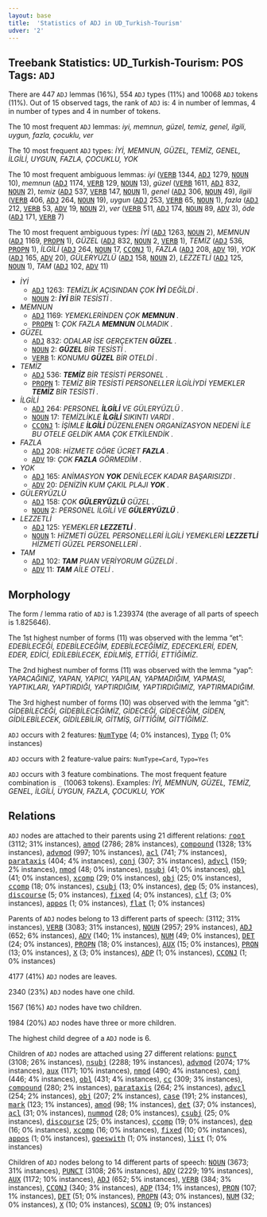 ```yaml
---
layout: base
title:  'Statistics of ADJ in UD_Turkish-Tourism'
udver: '2'
---
```


## Treebank Statistics: UD_Turkish-Tourism: POS Tags: `ADJ`

There are 447 `ADJ` lemmas (16%), 554 `ADJ` types (11%) and 10068 `ADJ` tokens (11%).
Out of 15 observed tags, the rank of `ADJ` is: 4 in number of lemmas, 4 in number of types and 4 in number of tokens.

The 10 most frequent `ADJ` lemmas: <em>iyi, memnun, güzel, temiz, genel, ilgili, uygun, fazla, çocuklu, ver</em>

The 10 most frequent `ADJ` types:  <em>İYİ, MEMNUN, GÜZEL, TEMİZ, GENEL, İLGİLİ, UYGUN, FAZLA, ÇOCUKLU, YOK</em>

The 10 most frequent ambiguous lemmas: <em>iyi</em> (<tt><a href="tr_tourism-pos-VERB.html">VERB</a></tt> 1344, <tt><a href="tr_tourism-pos-ADJ.html">ADJ</a></tt> 1279, <tt><a href="tr_tourism-pos-NOUN.html">NOUN</a></tt> 10), <em>memnun</em> (<tt><a href="tr_tourism-pos-ADJ.html">ADJ</a></tt> 1174, <tt><a href="tr_tourism-pos-VERB.html">VERB</a></tt> 129, <tt><a href="tr_tourism-pos-NOUN.html">NOUN</a></tt> 13), <em>güzel</em> (<tt><a href="tr_tourism-pos-VERB.html">VERB</a></tt> 1611, <tt><a href="tr_tourism-pos-ADJ.html">ADJ</a></tt> 832, <tt><a href="tr_tourism-pos-NOUN.html">NOUN</a></tt> 2), <em>temiz</em> (<tt><a href="tr_tourism-pos-ADJ.html">ADJ</a></tt> 537, <tt><a href="tr_tourism-pos-VERB.html">VERB</a></tt> 147, <tt><a href="tr_tourism-pos-NOUN.html">NOUN</a></tt> 1), <em>genel</em> (<tt><a href="tr_tourism-pos-ADJ.html">ADJ</a></tt> 306, <tt><a href="tr_tourism-pos-NOUN.html">NOUN</a></tt> 49), <em>ilgili</em> (<tt><a href="tr_tourism-pos-VERB.html">VERB</a></tt> 406, <tt><a href="tr_tourism-pos-ADJ.html">ADJ</a></tt> 264, <tt><a href="tr_tourism-pos-NOUN.html">NOUN</a></tt> 19), <em>uygun</em> (<tt><a href="tr_tourism-pos-ADJ.html">ADJ</a></tt> 253, <tt><a href="tr_tourism-pos-VERB.html">VERB</a></tt> 65, <tt><a href="tr_tourism-pos-NOUN.html">NOUN</a></tt> 1), <em>fazla</em> (<tt><a href="tr_tourism-pos-ADJ.html">ADJ</a></tt> 212, <tt><a href="tr_tourism-pos-VERB.html">VERB</a></tt> 53, <tt><a href="tr_tourism-pos-ADV.html">ADV</a></tt> 19, <tt><a href="tr_tourism-pos-NOUN.html">NOUN</a></tt> 2), <em>ver</em> (<tt><a href="tr_tourism-pos-VERB.html">VERB</a></tt> 511, <tt><a href="tr_tourism-pos-ADJ.html">ADJ</a></tt> 174, <tt><a href="tr_tourism-pos-NOUN.html">NOUN</a></tt> 89, <tt><a href="tr_tourism-pos-ADV.html">ADV</a></tt> 3), <em>öde</em> (<tt><a href="tr_tourism-pos-ADJ.html">ADJ</a></tt> 171, <tt><a href="tr_tourism-pos-VERB.html">VERB</a></tt> 7)

The 10 most frequent ambiguous types:  <em>İYİ</em> (<tt><a href="tr_tourism-pos-ADJ.html">ADJ</a></tt> 1263, <tt><a href="tr_tourism-pos-NOUN.html">NOUN</a></tt> 2), <em>MEMNUN</em> (<tt><a href="tr_tourism-pos-ADJ.html">ADJ</a></tt> 1169, <tt><a href="tr_tourism-pos-PROPN.html">PROPN</a></tt> 1), <em>GÜZEL</em> (<tt><a href="tr_tourism-pos-ADJ.html">ADJ</a></tt> 832, <tt><a href="tr_tourism-pos-NOUN.html">NOUN</a></tt> 2, <tt><a href="tr_tourism-pos-VERB.html">VERB</a></tt> 1), <em>TEMİZ</em> (<tt><a href="tr_tourism-pos-ADJ.html">ADJ</a></tt> 536, <tt><a href="tr_tourism-pos-PROPN.html">PROPN</a></tt> 1), <em>İLGİLİ</em> (<tt><a href="tr_tourism-pos-ADJ.html">ADJ</a></tt> 264, <tt><a href="tr_tourism-pos-NOUN.html">NOUN</a></tt> 17, <tt><a href="tr_tourism-pos-CCONJ.html">CCONJ</a></tt> 1), <em>FAZLA</em> (<tt><a href="tr_tourism-pos-ADJ.html">ADJ</a></tt> 208, <tt><a href="tr_tourism-pos-ADV.html">ADV</a></tt> 19), <em>YOK</em> (<tt><a href="tr_tourism-pos-ADJ.html">ADJ</a></tt> 165, <tt><a href="tr_tourism-pos-ADV.html">ADV</a></tt> 20), <em>GÜLERYÜZLÜ</em> (<tt><a href="tr_tourism-pos-ADJ.html">ADJ</a></tt> 158, <tt><a href="tr_tourism-pos-NOUN.html">NOUN</a></tt> 2), <em>LEZZETLİ</em> (<tt><a href="tr_tourism-pos-ADJ.html">ADJ</a></tt> 125, <tt><a href="tr_tourism-pos-NOUN.html">NOUN</a></tt> 1), <em>TAM</em> (<tt><a href="tr_tourism-pos-ADJ.html">ADJ</a></tt> 102, <tt><a href="tr_tourism-pos-ADV.html">ADV</a></tt> 11)


* <em>İYİ</em>
  * <tt><a href="tr_tourism-pos-ADJ.html">ADJ</a></tt> 1263: <em>TEMİZLİK AÇISINDAN ÇOK <b>İYİ</b> DEĞİLDİ .</em>
  * <tt><a href="tr_tourism-pos-NOUN.html">NOUN</a></tt> 2: <em><b>İYİ</b> BİR TESİSTİ .</em>
* <em>MEMNUN</em>
  * <tt><a href="tr_tourism-pos-ADJ.html">ADJ</a></tt> 1169: <em>YEMEKLERİNDEN ÇOK <b>MEMNUN</b> .</em>
  * <tt><a href="tr_tourism-pos-PROPN.html">PROPN</a></tt> 1: <em>ÇOK FAZLA <b>MEMNUN</b> OLMADIK .</em>
* <em>GÜZEL</em>
  * <tt><a href="tr_tourism-pos-ADJ.html">ADJ</a></tt> 832: <em>ODALAR İSE GERÇEKTEN <b>GÜZEL</b> .</em>
  * <tt><a href="tr_tourism-pos-NOUN.html">NOUN</a></tt> 2: <em><b>GÜZEL</b> BİR TESİSTİ .</em>
  * <tt><a href="tr_tourism-pos-VERB.html">VERB</a></tt> 1: <em>KONUMU <b>GÜZEL</b> BİR OTELDİ .</em>
* <em>TEMİZ</em>
  * <tt><a href="tr_tourism-pos-ADJ.html">ADJ</a></tt> 536: <em><b>TEMİZ</b> BİR TESİSTİ PERSONEL .</em>
  * <tt><a href="tr_tourism-pos-PROPN.html">PROPN</a></tt> 1: <em>TEMİZ BİR TESİSTİ PERSONELLER İLGİLİYDİ YEMEKLER <b>TEMİZ</b> BİR TESİSTİ .</em>
* <em>İLGİLİ</em>
  * <tt><a href="tr_tourism-pos-ADJ.html">ADJ</a></tt> 264: <em>PERSONEL <b>İLGİLİ</b> VE GÜLERYÜZLÜ .</em>
  * <tt><a href="tr_tourism-pos-NOUN.html">NOUN</a></tt> 17: <em>TEMİZLİKLE <b>İLGİLİ</b> SIKINTI VARDI .</em>
  * <tt><a href="tr_tourism-pos-CCONJ.html">CCONJ</a></tt> 1: <em>İŞİMLE <b>İLGİLİ</b> DÜZENLENEN ORGANİZASYON NEDENİ İLE BU OTELE GELDİK AMA ÇOK ETKİLENDİK .</em>
* <em>FAZLA</em>
  * <tt><a href="tr_tourism-pos-ADJ.html">ADJ</a></tt> 208: <em>HİZMETE GÖRE ÜCRET <b>FAZLA</b> .</em>
  * <tt><a href="tr_tourism-pos-ADV.html">ADV</a></tt> 19: <em>ÇOK <b>FAZLA</b> GÖRMEDİM .</em>
* <em>YOK</em>
  * <tt><a href="tr_tourism-pos-ADJ.html">ADJ</a></tt> 165: <em>ANİMASYON <b>YOK</b> DENİLECEK KADAR BAŞARISIZDI .</em>
  * <tt><a href="tr_tourism-pos-ADV.html">ADV</a></tt> 20: <em>DENİZİN KUM ÇAKIL PLAJI <b>YOK</b> .</em>
* <em>GÜLERYÜZLÜ</em>
  * <tt><a href="tr_tourism-pos-ADJ.html">ADJ</a></tt> 158: <em>ÇOK <b>GÜLERYÜZLÜ</b> GÜZEL .</em>
  * <tt><a href="tr_tourism-pos-NOUN.html">NOUN</a></tt> 2: <em>PERSONEL İLGİLİ VE <b>GÜLERYÜZLÜ</b> .</em>
* <em>LEZZETLİ</em>
  * <tt><a href="tr_tourism-pos-ADJ.html">ADJ</a></tt> 125: <em>YEMEKLER <b>LEZZETLİ</b> .</em>
  * <tt><a href="tr_tourism-pos-NOUN.html">NOUN</a></tt> 1: <em>HİZMETİ GÜZEL PERSONELLERİ İLGİLİ YEMEKLERİ <b>LEZZETLİ</b> HİZMETİ GÜZEL PERSONELLERİ .</em>
* <em>TAM</em>
  * <tt><a href="tr_tourism-pos-ADJ.html">ADJ</a></tt> 102: <em><b>TAM</b> PUAN VERİYORUM GÜZELDİ .</em>
  * <tt><a href="tr_tourism-pos-ADV.html">ADV</a></tt> 11: <em><b>TAM</b> AİLE OTELİ .</em>

## Morphology

The form / lemma ratio of `ADJ` is 1.239374 (the average of all parts of speech is 1.825646).

The 1st highest number of forms (11) was observed with the lemma “et”: <em>EDEBİLECEĞİ, EDEBİLECEĞİM, EDEBİLECEĞİMİZ, EDECEKLERİ, EDEN, EDER, EDİCİ, EDİLEBİLECEK, EDİLMİŞ, ETTİĞİ, ETTİĞİMİZ</em>.

The 2nd highest number of forms (11) was observed with the lemma “yap”: <em>YAPACAĞINIZ, YAPAN, YAPICI, YAPILAN, YAPMADIĞIM, YAPMASI, YAPTIKLARI, YAPTIRDIĞI, YAPTIRDIĞIM, YAPTIRDIĞIMIZ, YAPTIRMADIĞIM</em>.

The 3rd highest number of forms (10) was observed with the lemma “git”: <em>GİDEBİLECEĞİ, GİDEBİLECEĞİMİZ, GİDECEĞİ, GİDECEĞİM, GİDEN, GİDİLEBİLECEK, GİDİLEBİLİR, GİTMİŞ, GİTTİĞİM, GİTTİĞİMİZ</em>.

`ADJ` occurs with 2 features: <tt><a href="tr_tourism-feat-NumType.html">NumType</a></tt> (4; 0% instances), <tt><a href="tr_tourism-feat-Typo.html">Typo</a></tt> (1; 0% instances)

`ADJ` occurs with 2 feature-value pairs: `NumType=Card`, `Typo=Yes`

`ADJ` occurs with 3 feature combinations.
The most frequent feature combination is `_` (10063 tokens).
Examples: <em>İYİ, MEMNUN, GÜZEL, TEMİZ, GENEL, İLGİLİ, UYGUN, FAZLA, ÇOCUKLU, YOK</em>


## Relations

`ADJ` nodes are attached to their parents using 21 different relations: <tt><a href="tr_tourism-dep-root.html">root</a></tt> (3112; 31% instances), <tt><a href="tr_tourism-dep-amod.html">amod</a></tt> (2786; 28% instances), <tt><a href="tr_tourism-dep-compound.html">compound</a></tt> (1328; 13% instances), <tt><a href="tr_tourism-dep-advmod.html">advmod</a></tt> (997; 10% instances), <tt><a href="tr_tourism-dep-acl.html">acl</a></tt> (741; 7% instances), <tt><a href="tr_tourism-dep-parataxis.html">parataxis</a></tt> (404; 4% instances), <tt><a href="tr_tourism-dep-conj.html">conj</a></tt> (307; 3% instances), <tt><a href="tr_tourism-dep-advcl.html">advcl</a></tt> (159; 2% instances), <tt><a href="tr_tourism-dep-nmod.html">nmod</a></tt> (48; 0% instances), <tt><a href="tr_tourism-dep-nsubj.html">nsubj</a></tt> (41; 0% instances), <tt><a href="tr_tourism-dep-obl.html">obl</a></tt> (41; 0% instances), <tt><a href="tr_tourism-dep-xcomp.html">xcomp</a></tt> (29; 0% instances), <tt><a href="tr_tourism-dep-obj.html">obj</a></tt> (25; 0% instances), <tt><a href="tr_tourism-dep-ccomp.html">ccomp</a></tt> (18; 0% instances), <tt><a href="tr_tourism-dep-csubj.html">csubj</a></tt> (13; 0% instances), <tt><a href="tr_tourism-dep-dep.html">dep</a></tt> (5; 0% instances), <tt><a href="tr_tourism-dep-discourse.html">discourse</a></tt> (5; 0% instances), <tt><a href="tr_tourism-dep-fixed.html">fixed</a></tt> (4; 0% instances), <tt><a href="tr_tourism-dep-clf.html">clf</a></tt> (3; 0% instances), <tt><a href="tr_tourism-dep-appos.html">appos</a></tt> (1; 0% instances), <tt><a href="tr_tourism-dep-flat.html">flat</a></tt> (1; 0% instances)

Parents of `ADJ` nodes belong to 13 different parts of speech:  (3112; 31% instances), <tt><a href="tr_tourism-pos-VERB.html">VERB</a></tt> (3083; 31% instances), <tt><a href="tr_tourism-pos-NOUN.html">NOUN</a></tt> (2957; 29% instances), <tt><a href="tr_tourism-pos-ADJ.html">ADJ</a></tt> (652; 6% instances), <tt><a href="tr_tourism-pos-ADV.html">ADV</a></tt> (140; 1% instances), <tt><a href="tr_tourism-pos-NUM.html">NUM</a></tt> (49; 0% instances), <tt><a href="tr_tourism-pos-DET.html">DET</a></tt> (24; 0% instances), <tt><a href="tr_tourism-pos-PROPN.html">PROPN</a></tt> (18; 0% instances), <tt><a href="tr_tourism-pos-AUX.html">AUX</a></tt> (15; 0% instances), <tt><a href="tr_tourism-pos-PRON.html">PRON</a></tt> (13; 0% instances), <tt><a href="tr_tourism-pos-X.html">X</a></tt> (3; 0% instances), <tt><a href="tr_tourism-pos-ADP.html">ADP</a></tt> (1; 0% instances), <tt><a href="tr_tourism-pos-CCONJ.html">CCONJ</a></tt> (1; 0% instances)

4177 (41%) `ADJ` nodes are leaves.

2340 (23%) `ADJ` nodes have one child.

1567 (16%) `ADJ` nodes have two children.

1984 (20%) `ADJ` nodes have three or more children.

The highest child degree of a `ADJ` node is 6.

Children of `ADJ` nodes are attached using 27 different relations: <tt><a href="tr_tourism-dep-punct.html">punct</a></tt> (3108; 26% instances), <tt><a href="tr_tourism-dep-nsubj.html">nsubj</a></tt> (2288; 19% instances), <tt><a href="tr_tourism-dep-advmod.html">advmod</a></tt> (2074; 17% instances), <tt><a href="tr_tourism-dep-aux.html">aux</a></tt> (1171; 10% instances), <tt><a href="tr_tourism-dep-nmod.html">nmod</a></tt> (490; 4% instances), <tt><a href="tr_tourism-dep-conj.html">conj</a></tt> (446; 4% instances), <tt><a href="tr_tourism-dep-obl.html">obl</a></tt> (431; 4% instances), <tt><a href="tr_tourism-dep-cc.html">cc</a></tt> (309; 3% instances), <tt><a href="tr_tourism-dep-compound.html">compound</a></tt> (280; 2% instances), <tt><a href="tr_tourism-dep-parataxis.html">parataxis</a></tt> (264; 2% instances), <tt><a href="tr_tourism-dep-advcl.html">advcl</a></tt> (254; 2% instances), <tt><a href="tr_tourism-dep-obj.html">obj</a></tt> (207; 2% instances), <tt><a href="tr_tourism-dep-case.html">case</a></tt> (191; 2% instances), <tt><a href="tr_tourism-dep-mark.html">mark</a></tt> (123; 1% instances), <tt><a href="tr_tourism-dep-amod.html">amod</a></tt> (98; 1% instances), <tt><a href="tr_tourism-dep-det.html">det</a></tt> (37; 0% instances), <tt><a href="tr_tourism-dep-acl.html">acl</a></tt> (31; 0% instances), <tt><a href="tr_tourism-dep-nummod.html">nummod</a></tt> (28; 0% instances), <tt><a href="tr_tourism-dep-csubj.html">csubj</a></tt> (25; 0% instances), <tt><a href="tr_tourism-dep-discourse.html">discourse</a></tt> (25; 0% instances), <tt><a href="tr_tourism-dep-ccomp.html">ccomp</a></tt> (19; 0% instances), <tt><a href="tr_tourism-dep-dep.html">dep</a></tt> (16; 0% instances), <tt><a href="tr_tourism-dep-xcomp.html">xcomp</a></tt> (16; 0% instances), <tt><a href="tr_tourism-dep-fixed.html">fixed</a></tt> (10; 0% instances), <tt><a href="tr_tourism-dep-appos.html">appos</a></tt> (1; 0% instances), <tt><a href="tr_tourism-dep-goeswith.html">goeswith</a></tt> (1; 0% instances), <tt><a href="tr_tourism-dep-list.html">list</a></tt> (1; 0% instances)

Children of `ADJ` nodes belong to 14 different parts of speech: <tt><a href="tr_tourism-pos-NOUN.html">NOUN</a></tt> (3673; 31% instances), <tt><a href="tr_tourism-pos-PUNCT.html">PUNCT</a></tt> (3108; 26% instances), <tt><a href="tr_tourism-pos-ADV.html">ADV</a></tt> (2229; 19% instances), <tt><a href="tr_tourism-pos-AUX.html">AUX</a></tt> (1172; 10% instances), <tt><a href="tr_tourism-pos-ADJ.html">ADJ</a></tt> (652; 5% instances), <tt><a href="tr_tourism-pos-VERB.html">VERB</a></tt> (384; 3% instances), <tt><a href="tr_tourism-pos-CCONJ.html">CCONJ</a></tt> (340; 3% instances), <tt><a href="tr_tourism-pos-ADP.html">ADP</a></tt> (134; 1% instances), <tt><a href="tr_tourism-pos-PRON.html">PRON</a></tt> (107; 1% instances), <tt><a href="tr_tourism-pos-DET.html">DET</a></tt> (51; 0% instances), <tt><a href="tr_tourism-pos-PROPN.html">PROPN</a></tt> (43; 0% instances), <tt><a href="tr_tourism-pos-NUM.html">NUM</a></tt> (32; 0% instances), <tt><a href="tr_tourism-pos-X.html">X</a></tt> (10; 0% instances), <tt><a href="tr_tourism-pos-SCONJ.html">SCONJ</a></tt> (9; 0% instances)

